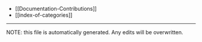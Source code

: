 * [[Documentation-Contributions]]
* [[index-of-categories]]

*****
NOTE: this file is automatically generated. Any edits will be overwritten.
